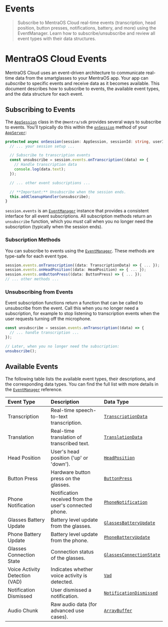 # Events

> Subscribe to MentraOS Cloud real-time events (transcription, head position, button presses, notifications, battery, and more) using the EventManager. Learn how to subscribe/unsubscribe and review all event types with their data structures.

# MentraOS Cloud Events

MentraOS Cloud uses an event-driven architecture to communicate real-time data from the smartglasses to your MentraOS app. Your app can *subscribe* to specific events and receive data as it becomes available. This document describes how to subscribe to events, the available event types, and the data structure for each event.

## Subscribing to Events

The [`AppSession`](/reference/app-session) class in the `@mentra/sdk` provides several ways to subscribe to events.  You'll typically do this within the [`onSession`](/reference/app-server#onsession-protected) method of your [`AppServer`](/reference/app-server):

```typescript
protected async onSession(session: AppSession, sessionId: string, userId: string): Promise<void> {
  // ... your session setup ...

  // Subscribe to transcription events
  const unsubscribe = session.events.onTranscription((data) => {
    // Handle transcription data
    console.log(data.text);
  });

  // ... other event subscriptions ...

  // **Important:** Unsubscribe when the session ends.
  this.addCleanupHandler(unsubscribe);
}
```

`session.events` is an [`EventManager`](/reference/managers/event-manager) instance that provides a consistent interface for all event subscriptions.  All subscription methods return an `unsubscribe` function, which you *must* call when you no longer need the subscription (typically when the session ends).

### Subscription Methods

You can subscribe to events using the [`EventManager`](/reference/managers/event-manager). These methods are type-safe for each event type.

```typescript
session.events.onTranscription((data: TranscriptionData) => { ... });
session.events.onHeadPosition((data: HeadPosition) => { ... });
session.events.onButtonPress((data: ButtonPress) => { ... });
// ... other methods ...
```

### Unsubscribing from Events

Event subscription functions return a function that can be called to unsubscribe from the event.  Call this when you no longer need a subscription, for example to stop listening to transcription events when the user requests turning off the microphone.

```typescript
const unsubscribe = session.events.onTranscription((data) => {
  // ... handle transcription ...
});

// Later, when you no longer need the subscription:
unsubscribe();
```

## Available Events

The following table lists the available event types, their descriptions, and the corresponding data types.  You can find the full list with more details in the [`EventManager`](/reference/managers/event-manager) reference.

| Event Type                     | Description                                            | Data Type                                                                            |
| :----------------------------- | :----------------------------------------------------- | :----------------------------------------------------------------------------------- |
| Transcription                  | Real-time speech-to-text transcription.                | [`TranscriptionData`](/reference/interfaces/event-types#transcriptiondata)           |
| Translation                    | Real-time translation of transcribed text.             | [`TranslationData`](/reference/interfaces/event-types#translationdata)               |
| Head Position                  | User's head position ('up' or 'down').                 | [`HeadPosition`](/reference/interfaces/event-types#headposition)                     |
| Button Press                   | Hardware button press on the glasses.                  | [`ButtonPress`](/reference/interfaces/event-types#buttonpress)                       |
| Phone Notification             | Notification received from the user's connected phone. | [`PhoneNotification`](/reference/interfaces/event-types#phonenotification)           |
| Glasses Battery Update         | Battery level update from the glasses.                 | [`GlassesBatteryUpdate`](/reference/interfaces/event-types#glassesbatteryupdate)     |
| Phone Battery Update           | Battery level update from the phone.                   | [`PhoneBatteryUpdate`](/reference/interfaces/event-types#phonebatteryupdate)         |
| Glasses Connection State       | Connection status of the glasses.                      | [`GlassesConnectionState`](/reference/interfaces/event-types#glassesconnectionstate) |
| Voice Activity Detection (VAD) | Indicates whether voice activity is detected.          | [`Vad`](/reference/interfaces/event-types#vad-voice-activity-detection)              |
| Notification Dismissed         | User dismissed a notification.                         | [`NotificationDismissed`](/reference/interfaces/event-types#notificationdismissed)   |
| Audio Chunk                    | Raw audio data (for advanced use cases).               | [`ArrayBuffer`](/reference/interfaces/event-types#audiochunk)                        |

